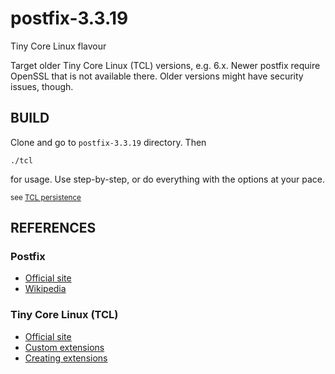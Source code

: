 # postfix-3.3.19
Tiny Core Linux flavour

Target older Tiny Core Linux (TCL) versions, e.g. 6.x.
Newer postfix require OpenSSL that is not available there.
Older versions might have security issues, though.

## BUILD

Clone and go to `postfix-3.3.19` directory. Then

```./tcl```

for usage. Use step-by-step, or do everything with the options at your pace.

<sup> see [TCL persistence](http://wiki.tinycorelinux.net/wiki:start#persistence)</sup>

## REFERENCES
### Postfix
* [Official site](http://www.postfix.org/)
* [Wikipedia](https://en.wikipedia.org/wiki/Postfix_(software))
### Tiny Core Linux (TCL)
* [Official site](http://www.tinycorelinux.net/)
* [Custom extensions](http://wiki.tinycorelinux.net/wiki:extension_for_settings)
* [Creating extensions](http://wiki.tinycorelinux.net/wiki:creating_extensions)

